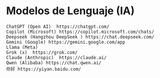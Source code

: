 # Modelos de Lenguaje (IA)

    ChatGPT (Open AI)  https://chatgpt.com/  
    Copilot (Microsoft) https://copilot.microsoft.com/chats/  
    Deepseek (Hangzhou DeepSeek ) https://chat.deepseek.com/  
    Gemini (Google) https://gemini.google.com/app  
    Llama (Meta)    
    Grok (x)  https://grok.com/  
    Claude (Anthropic)  https://claude.ai/  
    Qwen (Alibaba) https://chat.qwen.ai/  
    你好 https://yiyan.baidu.com/  
    